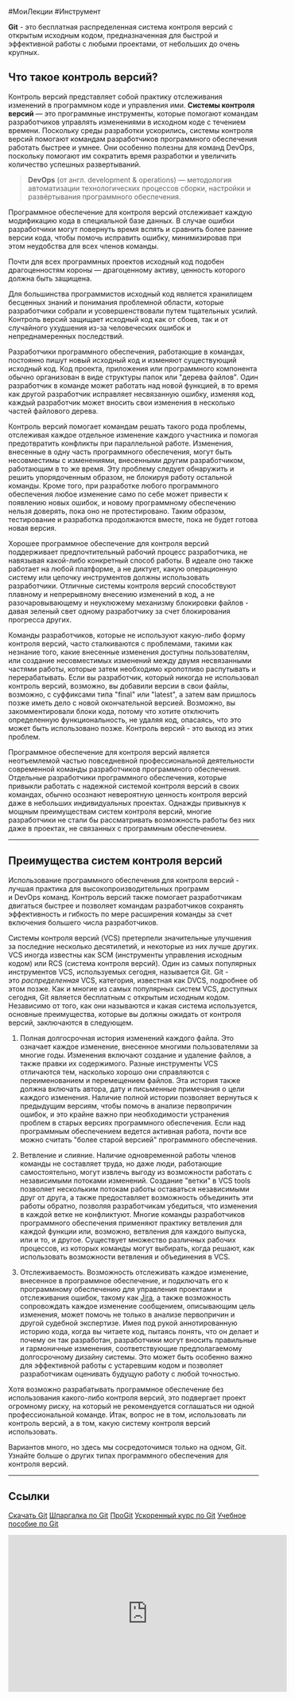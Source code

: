 #МоиЛекции #Инструмент

**Git** - это бесплатная распределенная система контроля версий с открытым исходным кодом, предназначенная для быстрой и эффективной работы с любыми проектами, от небольших до очень крупных.

## Что такое контроль версий?

Контроль версий представляет собой практику отслеживания изменений в программном коде и управления ими. **Системы контроля версий** — это программные инструменты, которые помогают командам разработчиков управлять изменениями в исходном коде с течением времени. Поскольку среды разработки ускорились, системы контроля версий помогают командам разработчиков программного обеспечения работать быстрее и умнее. Они особенно полезны для команд DevOps, поскольку помогают им сократить время разработки и увеличить количество успешных развертываний.

> **DevOps** (от англ. development & operations) — методология автоматизации технологических процессов сборки, настройки и развёртывания программного обеспечения.

Программное обеспечение для контроля версий отслеживает каждую модификацию кода в специальной базе данных. В случае ошибки разработчики могут повернуть время вспять и сравнить более ранние версии кода, чтобы помочь исправить ошибку, минимизировав при этом неудобства для всех членов команды.

Почти для всех программных проектов исходный код подобен драгоценностям короны — драгоценному активу, ценность которого должна быть защищена. 

Для большинства программистов исходный код является хранилищем бесценных знаний и понимания проблемной области, которые разработчики собрали и усовершенствовали путем тщательных усилий. Контроль версий защищает исходный код как от сбоев, так и от случайного ухудшения из-за человеческих ошибок и непреднамеренных последствий.

Разработчики программного обеспечения, работающие в командах, постоянно пишут новый исходный код и изменяют существующий исходный код. Код проекта, приложения или программного компонента обычно организован в виде структуры папок или "дерева файлов". Один разработчик в команде может работать над новой функцией, в то время как другой разработчик исправляет несвязанную ошибку, изменяя код, каждый разработчик может вносить свои изменения в несколько частей файлового дерева.

Контроль версий помогает командам решать такого рода проблемы, отслеживая каждое отдельное изменение каждого участника и помогая предотвратить конфликты при параллельной работе. Изменения, внесенные в одну часть программного обеспечения, могут быть несовместимы с изменениями, внесенными другим разработчиком, работающим в то же время. Эту проблему следует обнаружить и решить упорядоченным образом, не блокируя работу остальной команды. Кроме того, при разработке любого программного обеспечения любое изменение само по себе может привести к появлению новых ошибок, и новому программному обеспечению нельзя доверять, пока оно не протестировано. Таким образом, тестирование и разработка продолжаются вместе, пока не будет готова новая версия.

Хорошее программное обеспечение для контроля версий поддерживает предпочтительный рабочий процесс разработчика, не навязывая какой-либо конкретный способ работы. В идеале оно также работает на любой платформе, а не диктует, какую операционную систему или цепочку инструментов должны использовать разработчики. Отличные системы контроля версий способствуют плавному и непрерывному внесению изменений в код, а не разочаровывающему и неуклюжему механизму блокировки файлов - давая зеленый свет одному разработчику за счет блокирования прогресса других.

Команды разработчиков, которые не используют какую-либо форму контроля версий, часто сталкиваются с проблемами, такими как незнание того, какие внесенные изменения доступны пользователям, или создание несовместимых изменений между двумя несвязанными частями работы, которые затем необходимо кропотливо распутывать и перерабатывать. Если вы разработчик, который никогда не использовал контроль версий, возможно, вы добавили версии в свои файлы, возможно, с суффиксами типа "final" или "latest", а затем вам пришлось позже иметь дело с новой окончательной версией. Возможно, вы закомментировали блоки кода, потому что хотите отключить определенную функциональность, не удаляя код, опасаясь, что это может быть использовано позже. Контроль версий - это выход из этих проблем.

Программное обеспечение для контроля версий является неотъемлемой частью повседневной профессиональной деятельности современной команды разработчиков программного обеспечения. Отдельные разработчики программного обеспечения, которые привыкли работать с надежной системой контроля версий в своих командах, обычно осознают невероятную ценность контроля версий даже в небольших индивидуальных проектах. Однажды привыкнув к мощным преимуществам систем контроля версий, многие разработчики не стали бы рассматривать возможность работы без них даже в проектах, не связанных с программным обеспечением.

---
## Преимущества систем контроля версий


Использование программного обеспечения для контроля версий - лучшая практика для высокопроизводительных программ и DevOps команд. Контроль версий также помогает разработчикам двигаться быстрее и позволяет командам разработчиков сохранять эффективность и гибкость по мере расширения команды за счет включения большего числа разработчиков.

Системы контроля версий (VCS) претерпели значительные улучшения за последние несколько десятилетий, и некоторые из них лучше других. VCS иногда известны как SCM (инструменты управления исходным кодом) или RCS (система контроля версий). Один из самых популярных инструментов VCS, используемых сегодня, называется Git. Git - это _распределенная_ VCS, категория, известная как DVCS, подробнее об этом позже. Как и многие из самых популярных систем VCS, доступных сегодня, Git является бесплатным с открытым исходным кодом. Независимо от того, как они называются и какая система используется, основные преимущества, которые вы должны ожидать от контроля версий, заключаются в следующем.

1. Полная долгосрочная история изменений каждого файла. Это означает каждое изменение, внесенное многими пользователями за многие годы. Изменения включают создание и удаление файлов, а также правки их содержимого. Разные инструменты VCS отличаются тем, насколько хорошо они справляются с переименованием и перемещением файлов. Эта история также должна включать автора, дату и письменные примечания о цели каждого изменения. Наличие полной истории позволяет вернуться к предыдущим версиям, чтобы помочь в анализе первопричин ошибок, и это крайне важно при необходимости устранения проблем в старых версиях программного обеспечения. Если над программным обеспечением ведется активная работа, почти все можно считать "более старой версией" программного обеспечения.

2. Ветвление и слияние. Наличие одновременной работы членов команды не составляет труда, но даже люди, работающие самостоятельно, могут извлечь выгоду из возможности работать с независимыми потоками изменений. Создание "ветки" в VCS tools позволяет нескольким потокам работы оставаться независимыми друг от друга, а также предоставляет возможность объединить эти работы обратно, позволяя разработчикам убедиться, что изменения в каждой ветке не конфликтуют. Многие команды разработчиков программного обеспечения применяют практику ветвления для каждой функции или, возможно, ветвления для каждого выпуска, или и то, и другое. Существует множество различных рабочих процессов, из которых команды могут выбирать, когда решают, как использовать возможности ветвления и объединения в VCS.

3. Отслеживаемость. Возможность отслеживать каждое изменение, внесенное в программное обеспечение, и подключать его к программному обеспечению для управления проектами и отслеживания ошибок, такому как [Jira](https://www.atlassian.com/software/jira), а также возможность сопровождать каждое изменение сообщением, описывающим цель изменения, может помочь не только в анализе первопричин и другой судебной экспертизе. Имея под рукой аннотированную историю кода, когда вы читаете код, пытаясь понять, что он делает и почему он так разработан, разработчики могут вносить правильные и гармоничные изменения, соответствующие предполагаемому долгосрочному дизайну системы. Это может быть особенно важно для эффективной работы с устаревшим кодом и позволяет разработчикам оценивать будущую работу с любой точностью.

Хотя возможно разрабатывать программное обеспечение без использования какого-либо контроля версий, это подвергает проект огромному риску, на который не рекомендуется соглашаться ни одной профессиональной команде. Итак, вопрос не в том, использовать ли контроль версий, а в том, какую систему контроля версий использовать.

Вариантов много, но здесь мы сосредоточимся только на одном, Git. Узнайте больше о других типах программного обеспечения для контроля версий.

---
## Ссылки

[Скачать Git](https://git-scm.com/)
[Шпаргалка по Git](https://cs.fyi/guide/git-cheatsheet)
[ПроGit](https://git-scm.com/book/ru/v2)
[Ускоренный курс по Git](https://www.youtube.com/watch?v=SWYqp7iY_Tc)
[Учебное пособие по Git](https://www.w3schools.com/git/)

<iframe width="560" height="315" src="https://www.youtube.com/embed/SWYqp7iY_Tc?si=EgCUZ-RolOSV3ZLt" title="YouTube video player" frameborder="0" allow="accelerometer; autoplay; clipboard-write; encrypted-media; gyroscope; picture-in-picture; web-share" referrerpolicy="strict-origin-when-cross-origin" allowfullscreen></iframe>